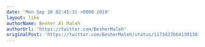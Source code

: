 ```yaml
---
date: 'Mon Sep 16 02:45:31 +0000 2019'
layout: like
authorName: Besher Al Maleh
authorUrl: 'https://twitter.com/BesherMaleh'
originalPost: 'https://twitter.com/BesherMaleh/status/1173427664130138118'
---
```

